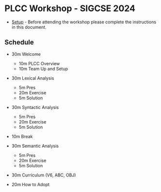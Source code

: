 # PLCC Workshop - SIGCSE 2024

* [Setup](Docs/setup.md) - Before attending the workshop please complete
    the instructions in this document.

## Schedule

* 30m Welcome
    * 10m PLCC Overview
    * 10m Team Up and Setup

* 30m Lexical Analysis
    * 5m Pres
    * 20m Exercise
    * 5m Solution 

* 30m Syntactic Analysis
    * 5m Pres
    * 20m Exercise
    * 5m Solution 

* 10m Break

* 30m Semantic Analysis
    * 5m Pres
    * 20m Exercise
    * 5m Solution 

* 30m Curriculum (V6, ABC, OBJ)

* 20m How to Adopt
